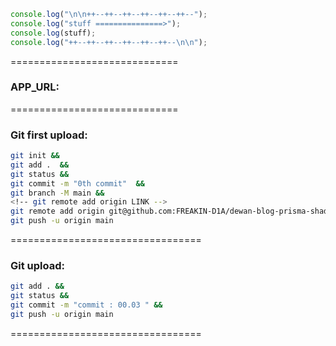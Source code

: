 ```js
console.log("\n\n++--++--++--++--++--++--");
console.log("stuff ===============>");
console.log(stuff);
console.log("++--++--++--++--++--++--\n\n");
```

=============================

### APP_URL:

=============================

### Git first upload:

```bash
git init &&
git add .  &&
git status &&
git commit -m "0th commit"  &&
git branch -M main &&
<!-- git remote add origin LINK --> 
git remote add origin git@github.com:FREAKIN-D1A/dewan-blog-prisma-shadcn-mongo.git  &&
git push -u origin main 
```

=================================

### Git upload:

```bash
git add . &&
git status &&
git commit -m "commit : 00.03 " &&
git push -u origin main
```

=================================
